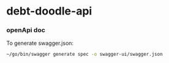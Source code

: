 # debt-doodle-api

### openApi doc
To generate swagger.json:
```sh
~/go/bin/swagger generate spec -o swagger-ui/swagger.json
``` 